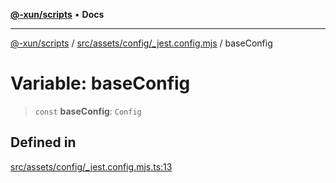 [**@-xun/scripts**](../../../../../README.md) • **Docs**

***

[@-xun/scripts](../../../../../README.md) / [src/assets/config/\_jest.config.mjs](../README.md) / baseConfig

# Variable: baseConfig

> `const` **baseConfig**: `Config`

## Defined in

[src/assets/config/\_jest.config.mjs.ts:13](https://github.com/Xunnamius/xscripts/blob/dab28cbd16e1a8b65bb5fd311af787e2401e7d30/src/assets/config/_jest.config.mjs.ts#L13)
